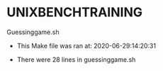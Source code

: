 # UNIXBENCHTRAINING
Guessinggame.sh

* This Make file was ran at: 2020-06-29:14:20:31

 * There were 28 lines in guessinggame.sh

